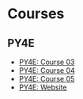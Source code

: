 # Courses

## PY4E
* [PY4E: Course 03](https://www.coursera.org/learn/python-network-data/home/week/5)
* [PY4E: Course 04](https://www.coursera.org/learn/python-databases/home/week/1)
* [PY4E: Course 05](https://www.coursera.org/learn/python-data-visualization/home/week/1)
* [PY4E: Website](https://www.py4e.com)
